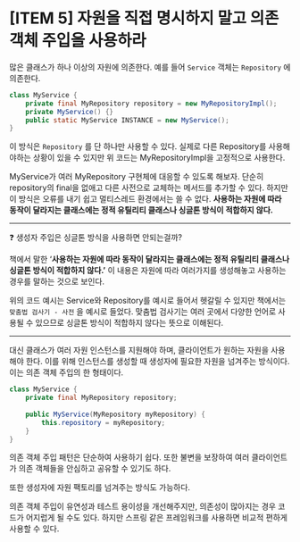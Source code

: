 # [ITEM 5] 자원을 직접 명시하지 말고 의존 객체 주입을 사용하라

많은 클래스가 하나 이상의 자원에 의존한다. 예를 들어 `Service` 객체는 `Repository` 에 의존한다.

```java
class MyService {
    private final MyRepository repository = new MyRepositoryImpl();
    private MyService() {}
    public static MyService INSTANCE = new MyService();
}
```

이 방식은 `Repository` 를 단 하나만 사용할 수 있다. 실제로 다른 Repository를 사용해야하는 상황이 있을 수 있지만 위 코드는 MyRepositoryImpl을 고정적으로 사용한다.

MyService가 여러 MyRepository 구현체에 대응할 수 있도록 해보자. 단순히 repository의 final을 없애고 다른 사전으로 교체하는 메서드를 추가할 수 있다. 하지만 이 방식은 오류를 내기 쉽고 멀티스레드 환경에서는 쓸 수 없다. **사용하는 자원에 따라 동작이 달라지는 클래스에는 정적 유틸리티 클래스나 싱글톤 방식이 적합하지 않다.**

---
❓ 생성자 주입은 싱글톤 방식을 사용하면 안되는걸까?

책에서 말한 ‘**사용하는 자원에 따라 동작이 달라지는 클래스에는 정적 유틸리티 클래스나 싱글톤 방식이 적합하지 않다.’** 이 내용은 자원에 따라 여러가지를 생성해놓고 사용하는 경우를 말하는 것으로 보인다.

위의 코드 예시는 Service와 Repository를 예시로 들어서 헷갈릴 수 있지만 책에서는 `맞춤법 검사기 - 사전` 을 예시로 들었다. 맞춤법 검사기는 여러 곳에서 다양한 언어로 사용될 수 있으므로 싱글톤 방식이 적합하지 않다는 뜻으로 이해된다.

---

대신 클래스가 여러 자원 인스턴스를 지원해야 하며, 클라이언트가 원하는 자원을 사용해야 한다. 이를 위해 인스턴스를 생성할 때 생성자에 필요한 자원을 넘겨주는 방식이다. 이는 의존 객체 주입의 한 형태이다.

```java
class MyService {
    private final MyRepository repository;
    
    public MyService(MyRepository myRepository) {
        this.repository = myRepository;
    }
}
```

의존 객체 주입 패턴은 단순하여 사용하기 쉽다. 또한 불변을 보장하여 여러 클라이언트가 의존 객체들을 안심하고 공유할 수 있기도 하다.

또한 생성자에 자원 팩토리를 넘겨주는 방식도 가능하다.

의존 객체 주입이 유연성과 테스트 용이성을 개선해주지만, 의존성이 많아지는 경우 코드가 어지럽게 될 수도 있다. 하지만 스프링 같은 프레임워크를 사용하면 비교적 편하게 사용할 수 있다.
